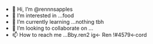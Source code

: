 - 👋 Hi, I’m @rennnsapples
- 👀 I’m interested in ...food
- 🌱 I’m currently learning ...nothing tbh
- 💞️ I’m looking to collaborate on ...
- 📫 How to reach me ...Bby.ren2 ig<- Ren !#4579<-cord

<!---
rennnsapples/rennnsapples is a ✨ special ✨ repository because its `README.md` (this file) appears on your GitHub profile.
You can click the Preview link to take a look at your changes.
--->

